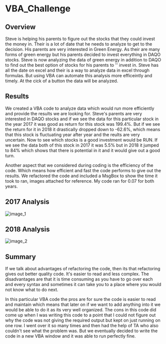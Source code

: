 # VBA_Challenge
## Overview
Steve is helping his parents to figure out the stocks that they could invest the money in. Their is a lot of 
date that he needs to analyze to get to the decision. His parents are very interested in Green Energy. As
their are many forms of green energy but his parents decided to invest everything in DAQO stocks. Steve is now
analyzing the data of green energy in addition to DAQO to find out the best option of stocks for his parents to ''
invest in. Steve has all the date on excel and their is a way to analyze data in excel through formulas. But using 
VBA can automate this analysis more efficeintly and timely. At the cick of a button the data will be analyzed.

## Results
We created a VBA code to analyze data which would run more efficiently and provide the results we are looking for.
Steve's parents are very interested in DAQO stocks and if we see the data for this particular stock in the year 2017
it was good as return for this stock was 199.4%. But if we see the return for it in 2018 it drastically dropped down
to -62.6%, which means that this stock is fluctuating year after year and the reults are very uncertain.
Now to see which stocks is a good investment would be RUN. If we see the data both of this stock in 2017 it was 5.5%
but in 2018 it jumped to 84% which shows that there is potential in it and it would give out a good turn.

Another aspect that we considered during coding is the efficiency of the code. Which means how efficient and fast the 
code performs to give out the results. We refactored the code and included a MsgBox to show the time it took to ran,
images attached for reference. My code ran for 0.07 for both years. 

## 2017 Analysis
![image_1](https://user-images.githubusercontent.com/91965321/139509982-02cbeae7-2978-4589-988c-2f0e7fee96ef.PNG)


## 2018 Analysis
![image_2](https://user-images.githubusercontent.com/91965321/139509999-7c852661-7d6a-4c30-945f-4b433eadfafb.PNG)


## Summary
If we talk about advantages of refactoring the code, then its that refactoring gives out better quality code. It's
easier to read and less complex. The disadvantages are that it is time consuming as you have to go over each and every
syntax and sometimes it can take you to a place where you would not know what to do next. 

In this particular VBA code the pros are for sure the code is easier to read and maintain which means
that later on if we want to add anything into it we would be able to do it as its very well organized.
The cons in this code did come up when I was writing this code to a point that I could not figure out why the
code was not giving the required output but kept on just running on one row. I went over it so many times and then
had the help of TA who also couldn't see what the problem was. But we eventually decided to write the code in a new
VBA window and it was able to run perfectly fine.








